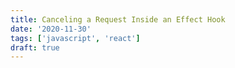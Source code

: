 ```yaml
---
title: Canceling a Request Inside an Effect Hook
date: '2020-11-30'
tags: ['javascript', 'react']
draft: true
---
```

